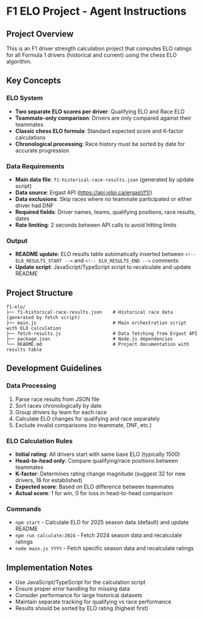 # F1 ELO Project - Agent Instructions

## Project Overview

This is an F1 driver strength calculation project that computes ELO ratings for all Formula 1 drivers (historical and current) using the chess ELO algorithm.

## Key Concepts

### ELO System
- **Two separate ELO scores per driver**: Qualifying ELO and Race ELO
- **Teammate-only comparison**: Drivers are only compared against their teammates
- **Classic chess ELO formula**: Standard expected score and K-factor calculations
- **Chronological processing**: Race history must be sorted by date for accurate progression

### Data Requirements
- **Main data file**: `f1-historical-race-results.json` (generated by update script)
- **Data source**: Ergast API (https://api.jolpi.ca/ergast/f1/)
- **Data exclusions**: Skip races where no teammate participated or either driver had DNF
- **Required fields**: Driver names, teams, qualifying positions, race results, dates
- **Rate limiting**: 2 seconds between API calls to avoid hitting limits

### Output
- **README update**: ELO results table automatically inserted between `<!-- ELO_RESULTS_START -->` and `<!-- ELO_RESULTS_END -->` comments
- **Update script**: JavaScript/TypeScript script to recalculate and update README

## Project Structure

```
f1-elo/
├── f1-historical-race-results.json    # Historical race data (generated by fetch script)
├── main.js                            # Main orchestration script with ELO calculation
├── fetch-results.js                   # Data fetching from Ergast API
├── package.json                       # Node.js dependencies
└── README.md                          # Project documentation with results table
```

## Development Guidelines

### Data Processing
1. Parse race results from JSON file
2. Sort races chronologically by date
3. Group drivers by team for each race
4. Calculate ELO changes for qualifying and race separately
5. Exclude invalid comparisons (no teammate, DNF, etc.)

### ELO Calculation Rules
- **Initial rating**: All drivers start with same base ELO (typically 1500)
- **Head-to-head only**: Compare qualifying/race positions between teammates
- **K-factor**: Determines rating change magnitude (suggest 32 for new drivers, 16 for established)
- **Expected score**: Based on ELO difference between teammates
- **Actual score**: 1 for win, 0 for loss in head-to-head comparison

### Commands
- `npm start` - Calculate ELO for 2025 season data (default) and update README
- `npm run calculate:2024` - Fetch 2024 season data and recalculate ratings
- `node main.js YYYY` - Fetch specific season data and recalculate ratings

## Implementation Notes

- Use JavaScript/TypeScript for the calculation script
- Ensure proper error handling for missing data
- Consider performance for large historical datasets
- Maintain separate tracking for qualifying vs race performance
- Results should be sorted by ELO rating (highest first)
